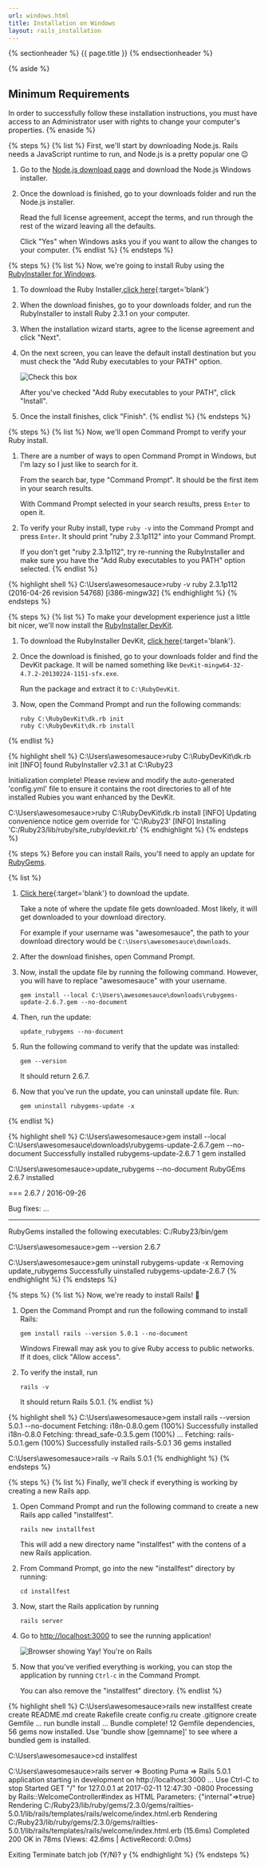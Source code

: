 ```yaml
---
url: windows.html
title: Installation on Windows
layout: rails_installation
---
```

{% sectionheader %}
  {{ page.title }}
{% endsectionheader %}

{% aside %}
## Minimum Requirements

In order to successfully follow these installation instructions, you must have access to an Administrator user with rights to change your computer's properties.
{% enaside %}

{% steps %}
{% list %}
First, we'll start by downloading Node.js. Rails needs a JavaScript runtime to run, and Node.js is a pretty popular one 😉

1.  Go to the [Node.js download page](https://nodejs.org/en/download/) and download the Node.js Windows installer.

1.  Once the download is finished, go to your downloads folder and run the Node.js installer.

    Read the full license agreement, accept the terms, and run through the rest of the wizard leaving all the defaults.

    Click "Yes" when Windows asks you if you want to allow the changes to your computer.
{% endlist %}
{% endsteps %}

{% steps %}
{% list %}
Now, we're going to install Ruby using the [RubyInstaller for Windows](https://rubyinstaller.org/).

1.  To download the Ruby Installer,[click here](http://dl.bintray.com/oneclick/rubyinstaller/rubyinstaller-2.3.1.exe){:target='blank'}

1.  When the download finishes, go to your downloads folder, and run the RubyInstaller to install Ruby 2.3.1 on your computer.

1.  When the installation wizard starts, agree to the license agreement and click "Next".

1.  On the next screen, you can leave the default install destination but you must check the "Add Ruby executables to your PATH" option.

    ![Check this box](screenshot.jpg)

    After you've checked "Add Ruby executables to your PATH", click "Install".

1.  Once the install finishes, click "Finish".
{% endlist %}
{% endsteps %}

{% steps %}
{% list %}
Now, we'll open Command Prompt to verify your Ruby install.

1.  There are a number of ways to open Command Prompt in Windows, but I'm lazy so I just like to search for it.

    From the search bar, type "Command Prompt". It should be the first item in your search results.

    With Command Prompt selected in your search results, press `Enter` to open it.

1.  To verify your Ruby install, type `ruby -v` into the Command Prompt and press `Enter`. It should print "ruby 2.3.1p112" into your Command Prompt.

    If you don't get "ruby 2.3.1p112", try re-running the RubyInstaller and make sure you have the "Add Ruby executables to you PATH" option selected.
{% endlist %}

{% highlight shell %}
C:\Users\awesomesauce>ruby -v
ruby 2.3.1p112 (2016-04-26 revision 54768) [i386-mingw32]
{% endhighlight %}
{% endsteps %}

{% steps %}
{% list %}
To make your development experience just a little bit nicer, we'll now install the [RubyInstaller DevKit](https://rubyinstaller.org/add-ons/devkit/).

1.  To download the RubyInstaller DevKit, [click here](http://dl.bintray.com/oneclick/rubyinstaller/DevKit-mingw64-32-4.7.2-20130224-1151-sfx.exe){:target='blank'}.

1.  Once the download is finished, go to your downloads folder and find the DevKit package. It will be named something like `DevKit-mingw64-32-4.7.2-20130224-1151-sfx.exe`.

    Run the package and extract it to `C:\RubyDevKit`.

1.  Now, open the Command Prompt and run the following commands:

    ```shell
    ruby C:\RubyDevKit\dk.rb init
    ruby C:\RubyDevKit\dk.rb install
    ```
{% endlist %}

{% highlight shell %}
C:\Users\awesomesauce>ruby C:\RubyDevKit\dk.rb init
[INFO] found RubyInstaller v2.3.1 at C:\Ruby23

Initialization complete! Please review and modify the auto-generated 'config.yml' file to ensure it contains the root directories to all of hte installed Rubies you want enhanced by the DevKit.

C:\Users\awesomesauce>ruby C:\RubyDevKit\dk.rb install
[INFO] Updating convenience notice gem override for 'C:\Ruby23'
[INFO] Installing 'C:/Ruby23/lib/ruby/site_ruby/devkit.rb'
{% endhighlight %}
{% endsteps %}

{% steps %}
Before you can install Rails, you'll need to apply an update for [RubyGems](http://guides.rubygems.org/ssl-certificate-update/).

{% list %}
1.  [Click here](https://rubygems.org/downloads/rubygems-update-2.6.7.gem){:target='blank'} to download the update.

    Take a note of where the update file gets downloaded. Most likely, it will get downloaded to your download directory.

    For example if your username was "awesomesauce", the path to your download directory would be `C:\Users\awesomesauce\downloads`.

1.  After the download finishes, open Command Prompt.

1.  Now, install the update file by running the following command. However, you will have to replace "awesomesauce" with your username.

    ```shell
    gem install --local C:\Users\awesomesauce\downloads\rubygems-update-2.6.7.gem --no-document
    ```

1.  Then, run the update:

    ```shell
    update_rubygems --no-document
    ```

1.  Run the following command to verify that the update was installed:

    ```shell
    gem --version
    ```

    It should return 2.6.7.

1.  Now that you've run the update, you can uninstall update file. Run:

    ```shell
    gem uninstall rubygems-update -x
    ```
{% endlist %}

{% highlight shell %}
C:\Users\awesomesauce>gem install --local C:\Users\awesomesauce\downloads\rubygems-update-2.6.7.gem --no-document
Successfully installed rubygems-update-2.6.7
1 gem installed

C:\Users\awesomesauce>update_rubygems --no-document
RubyGEms 2.6.7 installed

=== 2.6.7 / 2016-09-26

Bug fixes:
...

---------------------------------------------------
RubyGems installed the following executables:
        C:/Ruby23/bin/gem

C:\Users\awesomesauce>gem --version
2.6.7

C:\Users\awesomesauce>gem uninstall rubygems-update -x
Removing update_rubygems
Successfully uinstalled rubygems-update-2.6.7
{% endhighlight %}
{% endsteps %}

{% steps %}
{% list %}
Now, we're ready to install Rails! 🎉

1.  Open the Command Prompt and run the following command to install Rails:

    ```shell
    gem install rails --version 5.0.1 --no-document
    ```

    Windows Firewall may ask you to give Ruby access to public networks. If it does, click "Allow access".

1.  To verify the install, run

    ```shell
    rails -v
    ```

    It should return Rails 5.0.1.
{% endlist %}

{% highlight shell %}
C:\Users\awesomesauce>gem install rails --version 5.0.1 --no-document
Fetching: i18n-0.8.0.gem (100%)
Successfully installed i18n-0.8.0
Fetching: thread_safe-0.3.5.gem (100%)
...
Fetching: rails-5.0.1.gem (100%)
Successfully installed rails-5.0.1
36 gems installed

C:\Users\awesomesauce>rails -v
Rails 5.0.1
{% endhighlight %}
{% endsteps %}

{% steps %}
{% list %}
Finally, we'll check if everything is working by creating a new Rails app.

1.  Open Command Prompt and run the following command to create a new Rails app called "installfest".

    ```shell
    rails new installfest
    ```

    This will add a new directory name "installfest" with the contens of a new Rails application.

1.  From Command Prompt, go into the new "installfest" directory by running:

    ```shell
    cd installfest
    ```

1.  Now, start the Rails application by running

    ```shell
    rails server
    ```

1.  Go to [http://localhost:3000](http://localhost:3000) to see the running application!

    ![Browser showing Yay! You're on Rails](screenshot.jpg)

1.  Now that you've verified everything is working, you can stop the application by running `Ctrl-c` in the Command Prompt.

    You can also remove the "installfest" directory.
{% endlist %}

{% highlight shell %}
C:\Users\awesomesauce>rails new installfest
      create
      create  README.md
      create  Rakefile
      create  config.ru
      create  .gitignore
      create  Gemfile
      ...
         run  bundle install
      ...
      Bundle complete! 12 Gemfile dependencies, 56 gems now installed.
      Use 'bundle show [gemname]' to see where a bundled gem is installed.

C:\Users\awesomesauce>cd installfest

C:\Users\awesomesauce>rails server
=> Booting Puma
=> Rails 5.0.1 application starting in development on http://localhost:3000
...
Use Ctrl-C to stop
Started GET "/" for 127.0.0.1 at 2017-02-11 12:47:30 -0800
Processing by Rails::WelcomeController#index as HTML
  Parameters: {"internal"=>true}
  Rendering C:/Ruby23/lib/ruby/gems/2.3.0/gems/railties-5.0.1/lib/rails/templates/rails/welcome/index.html.erb
  Rendering C:/Ruby23/lib/ruby/gems/2.3.0/gems/railties-5.0.1/lib/rails/templates/rails/welcome/index.html.erb (15.6ms)
Completed 200 OK in 78ms (Views: 42.6ms | ActiveRecord: 0.0ms)



Exiting
Terminate batch job (Y/N)? y
{% endhighlight %}
{% endsteps %}
